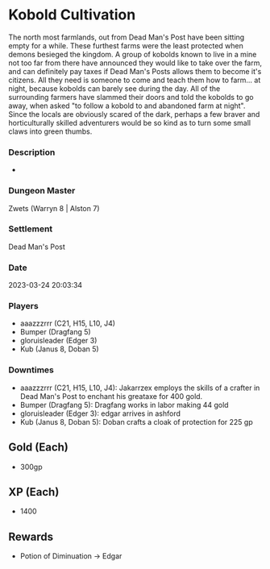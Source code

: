 # Kobold Cultivation
The north most farmlands, out from Dead Man's Post have been sitting empty for a while. These furthest farms were the least protected when demons besieged the kingdom.  A group of kobolds known to live in a mine not too far from there have announced they would like to take over the farm, and can definitely pay taxes if Dead Man's Posts allows them to become it's citizens.  All they need is someone to come and teach them how to farm... at night, because kobolds can barely see during the day. All of the surrounding farmers have slammed their doors and told the kobolds to go away, when asked "to follow a kobold to and abandoned farm at night".  Since the locals are obviously scared of the dark, perhaps a few braver and horticulturally skilled adventurers would be so kind as to turn some small claws into green thumbs.
### Description
-
### Dungeon Master
Zwets (Warryn 8 | Alston 7)
### Settlement
Dead Man's Post
### Date
2023-03-24 20:03:34
### Players
* aaazzzrrr (C21, H15, L10, J4)
* Bumper (Dragfang 5)
* gloruisleader (Edger 3)
* Kub (Janus 8, Doban 5)
### Downtimes
* aaazzzrrr (C21, H15, L10, J4): Jakarrzex employs the skills of a crafter in Dead Man's Post to enchant his greataxe for 400 gold.
* Bumper (Dragfang 5): Dragfang works in labor making 44 gold
* gloruisleader (Edger 3): edgar arrives in ashford
* Kub (Janus 8, Doban 5): Doban crafts a cloak of protection for 225 gp
## Gold (Each)
* 300gp
## XP (Each)
* 1400
## Rewards
* Potion of Diminuation -> Edgar